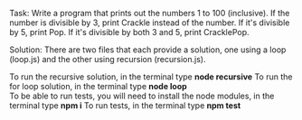 Task: 
Write a program that prints out the numbers 1 to 100 (inclusive). If the number is divisible by 3, print Crackle instead of the number. If it's divisible by 5, print Pop. If it's divisible by both 3 and 5, print CracklePop.

Solution: 
There are two files that each provide a solution, one using a loop (loop.js) and the other using recursion (recursion.js). 


To run the recursive solution, in the terminal type **node recursive**
To run the for loop solution, in the terminal type **node loop**  
To be able to run tests, you will need to install the node modules, in the terminal type
**npm i**
To run tests, in the terminal type
**npm test**